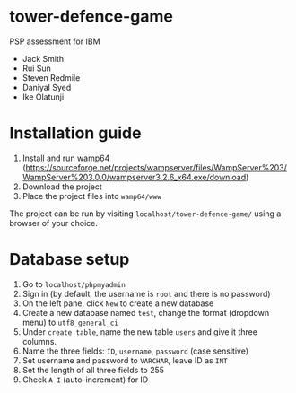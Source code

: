 # tower-defence-game
PSP assessment for IBM
- Jack Smith
- Rui Sun
- Steven Redmile
- Daniyal Syed
- Ike Olatunji

# Installation guide
1. Install and run wamp64 (https://sourceforge.net/projects/wampserver/files/WampServer%203/WampServer%203.0.0/wampserver3.2.6_x64.exe/download)
2. Download the project
3. Place the project files into ```wamp64/www```

The project can be run by visiting ```localhost/tower-defence-game/``` using a browser of your choice.

# Database setup
1. Go to ```localhost/phpmyadmin```
2. Sign in (by default, the username is ```root``` and there is no password)
3. On the left pane, click ```New``` to create a new database
4. Create a new database named ```test```, change the format (dropdown menu) to ```utf8_general_ci```
5. Under ```create table```, name the new table ```users``` and give it three columns.
6. Name the three fields: ```ID```, ```username```, ```password``` (case sensitive)
7. Set username and password to ```VARCHAR```, leave ID as ```INT```
8. Set the length of all three fields to 255
9. Check ```A I``` (auto-increment) for ID

